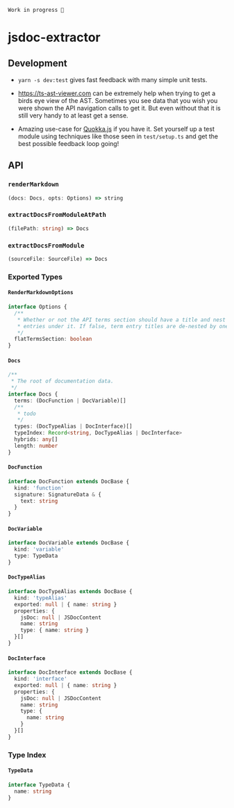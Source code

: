 ```
Work in progress 👷‍
```

# jsdoc-extractor

## Development

- `yarn -s dev:test` gives fast feedback with many simple unit tests.

- https://ts-ast-viewer.com can be extremely help when trying to get a birds eye view of the AST. Sometimes you see data that you wish you were shown the API navigation calls to get it. But even without that it is still very handy to at least get a sense.

- Amazing use-case for [Quokka.js](https://quokkajs.com/) if you have it. Set yourself up a test module using techniques like those seen in `test/setup.ts` and get the best possible feedback loop going!

## API

<!-- START API DOCS --->

### `renderMarkdown`

<!-- prettier-ignore -->
```ts
(docs: Docs, opts: Options) => string
```

### `extractDocsFromModuleAtPath`

<!-- prettier-ignore -->
```ts
(filePath: string) => Docs
```

### `extractDocsFromModule`

<!-- prettier-ignore -->
```ts
(sourceFile: SourceFile) => Docs
```

### Exported Types

#### `RenderMarkdownOptions`

```ts
interface Options {
  /**
   * Whether or not the API terms section should have a title and nest its term
   * entries under it. If false, term entry titles are de-nested by one level.
   */
  flatTermsSection: boolean
}
```

#### `Docs`

```ts
/**
 * The root of documentation data.
 */
interface Docs {
  terms: (DocFunction | DocVariable)[]
  /**
   * todo
   */
  types: (DocTypeAlias | DocInterface)[]
  typeIndex: Record<string, DocTypeAlias | DocInterface>
  hybrids: any[]
  length: number
}
```

#### `DocFunction`

```ts
interface DocFunction extends DocBase {
  kind: 'function'
  signature: SignatureData & {
    text: string
  }
}
```

#### `DocVariable`

```ts
interface DocVariable extends DocBase {
  kind: 'variable'
  type: TypeData
}
```

#### `DocTypeAlias`

```ts
interface DocTypeAlias extends DocBase {
  kind: 'typeAlias'
  exported: null | { name: string }
  properties: {
    jsDoc: null | JSDocContent
    name: string
    type: { name: string }
  }[]
}
```

#### `DocInterface`

```ts
interface DocInterface extends DocBase {
  kind: 'interface'
  exported: null | { name: string }
  properties: {
    jsDoc: null | JSDocContent
    name: string
    type: {
      name: string
    }
  }[]
}
```

### Type Index

#### `TypeData`

```ts
interface TypeData {
  name: string
}
```

<!-- END API DOCS --->
